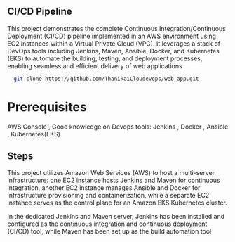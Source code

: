 ## CI/CD Pipeline 

This project demonstrates the complete Continuous Integration/Continuous Deployment (CI/CD) pipeline implemented in an AWS environment using EC2 instances within a Virtual Private Cloud (VPC). It leverages a stack of DevOps tools including Jenkins, Maven, Ansible, Docker, and Kubernetes (EKS) to automate the building, testing, and deployment processes, enabling seamless and efficient delivery of web applications


```bash
  git clone https://github.com/ThanikaiCloudevops/web_app.git
```
# Prerequisites

AWS Console ,
Good knowledge on Devops tools: 
Jenkins ,
Docker ,
Ansible ,
Kubernetes(EKS).

## Steps 

This project utilizes Amazon Web Services (AWS) to host a multi-server infrastructure: one EC2 instance hosts Jenkins and Maven for continuous integration, another EC2 instance manages Ansible and Docker for infrastructure provisioning and containerization, while a separate EC2 instance serves as the control plane for an Amazon EKS Kubernetes cluster.


In the dedicated Jenkins and Maven server, Jenkins has been installed and configured as the continuous integration and continuous deployment (CI/CD) tool, while Maven has been set up as the build automation tool




